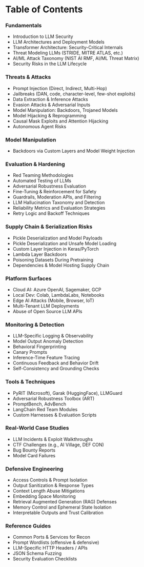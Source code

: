 # Table of Contents

### Fundamentals

* Introduction to LLM Security
* LLM Architectures and Deployment Models
* Transformer Architecture: Security-Critical Internals
* Threat Modeling LLMs (STRIDE, MITRE ATLAS, etc.)
* AI/ML Attack Taxonomy (NIST AI RMF, AI/ML Threat Matrix)
* Security Risks in the LLM Lifecycle

### Threats & Attacks

* Prompt Injection (Direct, Indirect, Multi-Hop)
* Jailbreaks (DAN, code, character-level, few-shot exploits)
* Data Extraction & Inference Attacks
* Evasion Attacks & Adversarial Inputs
* Model Manipulation: Backdoors, Trojaned Models
* Model Hijacking & Reprogramming
* Causal Mask Exploits and Attention Hijacking
* Autonomous Agent Risks

### Model Manipulation

* Backdoors via Custom Layers and Model Weight Injection

### Evaluation & Hardening

* Red Teaming Methodologies
* Automated Testing of LLMs
* Adversarial Robustness Evaluation
* Fine-Tuning & Reinforcement for Safety
* Guardrails, Moderation APIs, and Filtering
* LLM Hallucination Taxonomy and Detection
* Reliability Metrics and Evaluation Strategies
* Retry Logic and Backoff Techniques

### Supply Chain & Serialization Risks

* Pickle Deserialization and Model Payloads
* Pickle Deserialization and Unsafe Model Loading
* Custom Layer Injection in Keras/PyTorch
* Lambda Layer Backdoors
* Poisoning Datasets During Pretraining
* Dependencies & Model Hosting Supply Chain

### Platform Surfaces

* Cloud AI: Azure OpenAI, Sagemaker, GCP
* Local Dev: Colab, LambdaLabs, Notebooks
* Edge AI Attacks (Mobile, Browser, IoT)
* Multi-Tenant LLM Deployments
* Abuse of Open Source LLM APIs

### Monitoring & Detection

* LLM-Specific Logging & Observability
* Model Output Anomaly Detection
* Behavioral Fingerprinting
* Canary Prompts
* Inference-Time Feature Tracing
* Continuous Feedback and Behavior Drift
* Self-Consistency and Grounding Checks

### Tools & Techniques

* PyRIT (Microsoft), Garak (HuggingFace), LLMGuard
* Adversarial Robustness Toolbox (ART)
* PromptBench, AdvBench
* LangChain Red Team Modules
* Custom Harnesses & Evaluation Scripts

### Real-World Case Studies

* LLM Incidents & Exploit Walkthroughs
* CTF Challenges (e.g., AI Village, DEF CON)
* Bug Bounty Reports
* Model Card Failures

### Defensive Engineering

* Access Controls & Prompt Isolation
* Output Sanitization & Response Types
* Context Length Abuse Mitigations
* Embedding Space Monitoring
* Retrieval Augmented Generation (RAG) Defenses
* Memory Control and Ephemeral State Isolation
* Interpretable Outputs and Trust Calibration

### Reference Guides

* Common Ports & Services for Recon
* Prompt Wordlists (offensive & defensive)
* LLM-Specific HTTP Headers / APIs
* JSON Schema Fuzzing
* Security Evaluation Checklists
